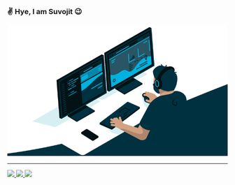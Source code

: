 ### ✌️ Hye, I am Suvojit 😉

<img src="code.gif" alt="Preview">

<!--
**SuvojitBarick/SuvojitBarick** is a ✨ _special_ ✨ repository because its `README.md` (this file) appears on your GitHub profile.

Here are some ideas to get you started:

- 🔭 I’m currently working on ...
- 🌱 I’m currently learning ...
- 👯 I’m looking to collaborate on ...
- 🤔 I’m looking for help with ...
- 💬 Ask me about ...
- 📫 How to reach me: ...
- 😄 Pronouns: ...
- ⚡ Fun fact: ...
-->
---

<a href="https://twitter.com/_suvojitbarick">
<img src="https://img.shields.io/badge/twitter-%231DA1F2.svg?&style=for-the-badge&logo=twitter&logoColor=white" />
</a>

<a href="www.linkedin.com/in/suvojitbarick">
<img src="https://img.shields.io/badge/linkedin-%230077B5.svg?&style=for-the-badge&logo=linkedin&logoColor=white" />
</a>

<a href="https://www.instagram.com/suvojit_barick/">
<img src="https://img.shields.io/badge/instagram-%23E4405F.svg?&style=for-the-badge&logo=instagram&logoColor=white" />
</a>

